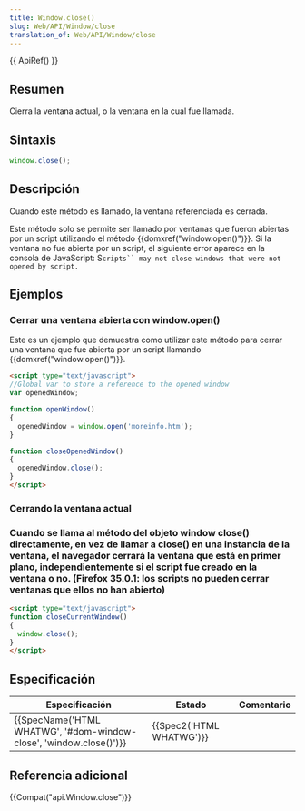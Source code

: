 ```yaml
---
title: Window.close()
slug: Web/API/Window/close
translation_of: Web/API/Window/close
---
```

{{ ApiRef() }}

## Resumen

Cierra la ventana actual, o la ventana en la cual fue llamada.

## Sintaxis

```js
window.close();
```

## Descripción

Cuando este método es llamado, la ventana referenciada es cerrada.

Este método solo se permite ser llamado por ventanas que fueron abiertas por un script utilizando el método {{domxref("window.open()")}}. Si la ventana no fue abierta por un script, el siguiente error aparece en la consola de JavaScript: S`cripts`` may not close windows that were not opened by script.`

## Ejemplos

### Cerrar una ventana abierta con window\.open()

Este es un ejemplo que demuestra como utilizar este método para cerrar una ventana que fue abierta por un script llamando {{domxref("window.open()")}}.

```html
<script type="text/javascript">
//Global var to store a reference to the opened window
var openedWindow;

function openWindow()
{
  openedWindow = window.open('moreinfo.htm');
}

function closeOpenedWindow()
{
  openedWindow.close();
}
</script>
```

### Cerrando la ventana actual

### Cuando se llama al método del objeto window close() directamente, en vez de llamar a close() en una instancia de la ventana, el navegador cerrará la ventana que está en primer plano, independientemente si el script fue creado en la ventana o no. (Firefox 35.0.1: los scripts no pueden cerrar ventanas que ellos no han abierto)

```html
<script type="text/javascript">
function closeCurrentWindow()
{
  window.close();
}
</script>
```

## Especificación

| Especificación                                                                           | Estado                           | Comentario |
| ---------------------------------------------------------------------------------------- | -------------------------------- | ---------- |
| {{SpecName('HTML WHATWG', '#dom-window-close', 'window.close()')}} | {{Spec2('HTML WHATWG')}} |            |

## Referencia adicional

{{Compat("api.Window.close")}}
